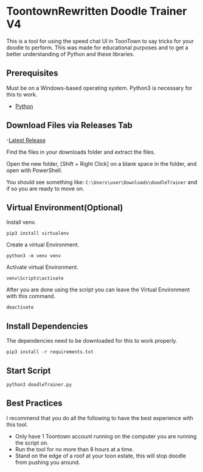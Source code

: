 # ToontownRewritten Doodle Trainer V4

This is a tool for using the speed chat UI in ToonTown to say tricks for your doodle to perform. This was made for educational purposes and to get a better understanding of Python and these libraries.

## Prerequisites

Must be on a Windows-based operating system. Python3 is necessary for this to work.

- [Python](https://www.python.org/downloads/)

## Download Files via Releases Tab

-[Latest Release](https://github.com/arcygarcy/doodleTrainer/releases/latest)

Find the files in your downloads folder and extract the files.

Open the new folder, [Shift + Right Click] on a blank space in the folder, and open with PowerShell.

You should see something like: ```C:\Users\user\Downloads\doodleTrainer``` and if so you are ready to move on.

## Virtual Environment(Optional)

Install venv.

```pip3 install virtualenv```

Create a virtual Environment.

```python3 -m venv venv```

Activate virtual Environment.

```venv\Scripts\activate```

After you are done using the script you can leave the Virtual Environment with this command.

```deactivate```

## Install Dependencies

The dependencies need to be downloaded for this to work properly.

```pip3 install -r requirements.txt```

## Start Script

```python3 doodleTrainer.py```

## Best Practices

I recommend that you do all the following to have the best experience with this tool.

- Only have 1 Toontown account running on the computer you are running the script on.
- Run the tool for no more than 8 hours at a time.
- Stand on the edge of a roof at your toon estate, this will stop doodle from pushing you around.
